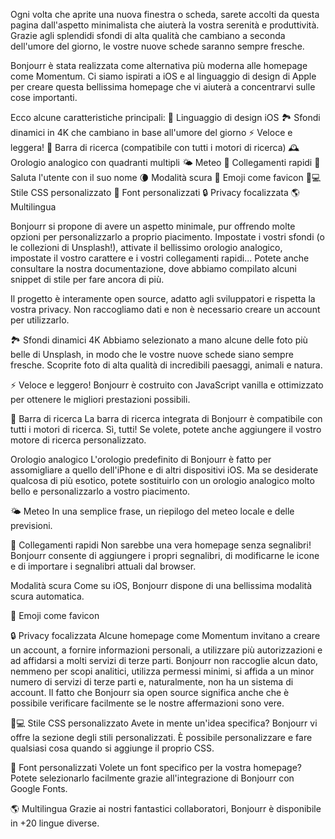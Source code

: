 Ogni volta che aprite una nuova finestra o scheda, sarete accolti da questa pagina dall'aspetto minimalista che aiuterà la vostra serenità e produttività. Grazie agli splendidi sfondi di alta qualità che cambiano a seconda dell'umore del giorno, le vostre nuove schede saranno sempre fresche.

Bonjourr è stata realizzata come alternativa più moderna alle homepage come Momentum. Ci siamo ispirati a iOS e al linguaggio di design di Apple per creare questa bellissima homepage che vi aiuterà a concentrarvi sulle cose importanti.

Ecco alcune caratteristiche principali:
🍏 Linguaggio di design iOS
🏞 Sfondi dinamici in 4K che cambiano in base all'umore del giorno
⚡️ Veloce e leggera!
🔎 Barra di ricerca (compatibile con tutti i motori di ricerca)
🕰 Orologio analogico con quadranti multipli
🌤 Meteo
🔗 Collegamenti rapidi
👋 Saluta l'utente con il suo nome
🌘 Modalità scura
🥖 Emoji come favicon
🧑💻 Stile CSS personalizzato
📝 Font personalizzati
🔒 Privacy focalizzata
🌎 Multilingua

Bonjourr si propone di avere un aspetto minimale, pur offrendo molte opzioni per personalizzarlo a proprio piacimento. Impostate i vostri sfondi (o le collezioni di Unsplash!), attivate il bellissimo orologio analogico, impostate il vostro carattere e i vostri collegamenti rapidi... Potete anche consultare la nostra documentazione, dove abbiamo compilato alcuni snippet di stile per fare ancora di più.

Il progetto è interamente open source, adatto agli sviluppatori e rispetta la vostra privacy. Non raccogliamo dati e non è necessario creare un account per utilizzarlo.

🏞 Sfondi dinamici 4K
Abbiamo selezionato a mano alcune delle foto più belle di Unsplash, in modo che le vostre nuove schede siano sempre fresche. Scoprite foto di alta qualità di incredibili paesaggi, animali e natura.

⚡️ Veloce e leggero!
Bonjourr è costruito con JavaScript vanilla e ottimizzato per ottenere le migliori prestazioni possibili.

🔎 Barra di ricerca
La barra di ricerca integrata di Bonjourr è compatibile con tutti i motori di ricerca. Sì, tutti! Se volete, potete anche aggiungere il vostro motore di ricerca personalizzato.

Orologio analogico
L'orologio predefinito di Bonjourr è fatto per assomigliare a quello dell'iPhone e di altri dispositivi iOS. Ma se desiderate qualcosa di più esotico, potete sostituirlo con un orologio analogico molto bello e personalizzarlo a vostro piacimento.

🌤 Meteo
In una semplice frase, un riepilogo del meteo locale e delle previsioni.

🔗 Collegamenti rapidi
Non sarebbe una vera homepage senza segnalibri! Bonjourr consente di aggiungere i propri segnalibri, di modificarne le icone e di importare i segnalibri attuali dal browser.

Modalità scura
Come su iOS, Bonjourr dispone di una bellissima modalità scura automatica.

🥖 Emoji come favicon

🔒 Privacy focalizzata
Alcune homepage come Momentum invitano a creare un account, a fornire informazioni personali, a utilizzare più autorizzazioni e ad affidarsi a molti servizi di terze parti. Bonjourr non raccoglie alcun dato, nemmeno per scopi analitici, utilizza permessi minimi, si affida a un minor numero di servizi di terze parti e, naturalmente, non ha un sistema di account. Il fatto che Bonjourr sia open source significa anche che è possibile verificare facilmente se le nostre affermazioni sono vere.

🧑💻 Stile CSS personalizzato
Avete in mente un'idea specifica? Bonjourr vi offre la sezione degli stili personalizzati. È possibile personalizzare e fare qualsiasi cosa quando si aggiunge il proprio CSS.

📝 Font personalizzati
Volete un font specifico per la vostra homepage? Potete selezionarlo facilmente grazie all'integrazione di Bonjourr con Google Fonts.

🌎 Multilingua
Grazie ai nostri fantastici collaboratori, Bonjourr è disponibile in +20 lingue diverse.
